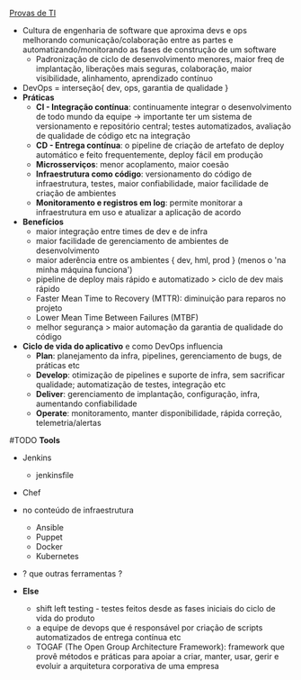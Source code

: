[Provas de TI](https://provasdeti.nutror.com/curso/fdf12e5903ae53d6b83a53632bf346d2a6add378/aula/4178727)

* Cultura de engenharia de software que aproxima devs e ops melhorando comunicação/colaboração entre as partes e automatizando/monitorando as fases de construção de um software
	* Padronização de ciclo de desenvolvimento menores, maior freq de implantação, liberações mais seguras, colaboração, maior visibilidade, alinhamento, aprendizado contínuo
* DevOps = interseção{ dev, ops, garantia de qualidade }
* **Práticas**
	* **CI - Integração contínua**: continuamente integrar o desenvolvimento de todo mundo da equipe -> importante ter um sistema de versionamento e repositório central; testes automatizados, avaliação de qualidade de código etc na integração
	* **CD - Entrega contínua**: o pipeline de criação de artefato de deploy automático e feito frequentemente, deploy fácil em produção
	* **Microsserviços**: menor acoplamento, maior coesão
	* **Infraestrutura como código**: versionamento do código de infraestrutura, testes, maior confiabilidade, maior facilidade de criação de ambientes
	* **Monitoramento e registros em log**: permite monitorar a infraestrutura em uso e atualizar a aplicação de acordo
* **Benefícios**
	* maior integração entre times de dev e de infra
	* maior facilidade de gerenciamento de ambientes de desenvolvimento
	* maior aderência entre os ambientes { dev, hml, prod } (menos o 'na minha máquina funciona')
	* pipeline de deploy mais rápido e automatizado > ciclo de dev mais rápido
	* Faster Mean Time to Recovery (MTTR): diminuição para reparos no projeto
	* Lower Mean Time Between Failures (MTBF)
	* melhor segurança > maior automação da garantia de qualidade do código
* **Ciclo de vida do aplicativo** e como DevOps influencia
	* **Plan**: planejamento da infra, pipelines, gerenciamento de bugs, de práticas etc
	* **Develop**: otimização de pipelines e suporte de infra, sem sacrificar qualidade; automatização de testes, integração etc
	* **Deliver**: gerenciamento de implantação, configuração, infra, aumentando confiabilidade
	* **Operate**: monitoramento, manter disponibilidade, rápida correção, telemetria/alertas

#TODO
**Tools**
* Jenkins
	* jenkinsfile
* Chef
* no conteúdo de infraestrutura
	* Ansible
	* Puppet
	* Docker
	* Kubernetes
* ? que outras ferramentas ?


* **Else**
	* shift left testing - testes feitos desde as fases iniciais do ciclo de vida do produto
	* a equipe de devops que é responsável por criação de scripts automatizados de entrega contínua etc
	* TOGAF (The Open Group Architecture Framework): framework que provê métodos e práticas para apoiar a criar, manter, usar, gerir e evoluir a arquitetura corporativa de uma empresa